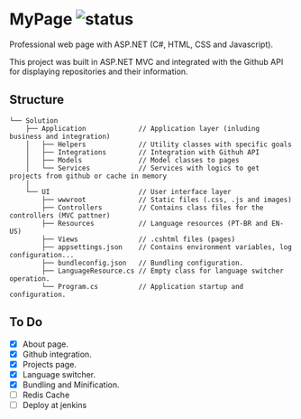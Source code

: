 # MyPage ![status](https://img.shields.io/static/v1?label=status&message=ready&color=blue)
Professional web page with ASP.NET (C#, HTML, CSS and Javascript).

This project was built in ASP.NET MVC and integrated with the Github API for displaying repositories and their information.

## Structure
```
└── Solution
    ├── Application             // Application layer (inluding business and integration)
    │   ├── Helpers             // Utility classes with specific goals
    │   ├── Integrations        // Integration with Githuh API
    │   ├── Models              // Model classes to pages
    │   └── Services            // Services with logics to get projects from github or cache in memory
    │    
    └── UI                      // User interface layer
        ├── wwwroot             // Static files (.css, .js and images)
        ├── Controllers         // Contains class files for the controllers (MVC pattner)
        ├── Resources           // Language resources (PT-BR and EN-US)
        ├── Views               // .cshtml files (pages)
        ├── appsettings.json    // Contains environment variables, log configuration...
        ├── bundleconfig.json   // Bundling configuration.
        ├── LanguageResource.cs // Empty class for language switcher operation. 
        └── Program.cs          // Application startup and configuration.
```

## To Do
- [x] About page.
- [x] Github integration.
- [x] Projects page.
- [x] Language switcher.
- [x] Bundling and Minification.
- [ ] Redis Cache
- [ ] Deploy at jenkins 

